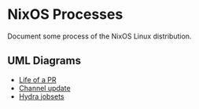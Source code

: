# NixOS Processes

Document some process of the NixOS Linux distribution.

## UML Diagrams

* [Life of a PR][Life of a PR diagram]
* [Channel update][Channel update]
* [Hydra jobsets][Hydra jobsets]

[Life of a PR diagram]: http://www.plantuml.com/plantuml/uml/ZPLlRzem4CRVvrFSn1j0QjMk_sYOc5PMhPN6LhNR-jfnBec7iJFRAKNYm-yS9n1OMmqfKcpkpZy_VivvLngMBnXK5d-XSO8pUPk1Lb7aX9C8tyJpzmSuWAyYGz0PC2WhAS7WdmgjYw9rBpr6dXslRrQfOMiQdnvTZFZH-ejmHPNuYTpWQZrZGZbwqFYfPI4ShgTQEIEIoccQZ7Q7rZ7Z8e3U-vFH-Sbv_50b2-50uHBkxe7bLCewM33hq41YcEB5EABupRe0yVGsXli0Ii1FWd8penV0TKfxMHAB3JaxAmF5biZyuZkl098bAE463JOJ2UFp9JCfn3_Bb3caoWkYxDl1f8deuFXVfisyUQtfhbD1QtAjCf43Bv3FxQGJ6lRPJRXYLd2YaiWi_bV6ZAcAIUYdcW_0aHIlnuiC-XrnWwem72hnhEt1S3ZyE01XeRz2IwKARFEQbJuBMqgs0b942PMFctzH4cbVwK4xLgd8taH-nAJGUWvEa-EkjDcMKYaiqEIj_li7rvuNaB_8k_shIiZK8vC5KJNq7xYMsiIzR7HsV7ev8J1GsctdW-4cVfFHlWVYHqOc96fWPMdq4vCsi6sTSAUzBz5QbfF95EbFXCz0AQGFrvMnE7a1rHScqMZF6gHMULVg6gyLSAUJQgOPcsFZxr3vNrdUDkekoRHWAaVRjZYchw3iWGJpX51wX29nHDhnIIDuF9MQ375t7rYjqsNKceJoGbQqjKbx0Nog1VU9eMTtL--DBiyky2oUUNUqCKstTNgmSNZ1R2r9gOqBNMrVj7Rjngb1hzWcFf1tNTsYxhXv3p3-GRBEhQzDuc-EPnpI0whFQgvHIdZmDs1zuIMrZN_hPBpTL1oydQ8HJym9hUnudu3EMcgMDkbKJ6ICE-lRYZEwEWxhlZvi-cj34LIwfeEewiBx_UCRfbOesZkzkcDQDJgaZUN2buIJ30hbIx1rL2xSvZhlGD7BNm00
[Channel update]: http://www.plantuml.com/plantuml/uml/rPDFYzim4CNl_XGFUaa2MTXhSbZQ5DfJikosz2nBOrkrh17wmsuW7xwohInk0mkbfvuybfvcVcyqYZeQmb6_dfwnnQ4Jrf91Saf42bNejNN2Ym6ra7thELbrOCCU7zGzoUQ-gYubkdmzAoykLHMYyB426lPz_W3ZCOT7yfgLbiAOyxIi6wm-sZD-SesGfAGGccGUrj01gpE5DM97Tf82kszUjorvEC-ILFA4o0KJSgOE-qcS0yBAydh-iqetrsX6AMmGhT3sFK9FZaGi15T_XUSn6JCLRYcWyJpWYuvTglUBatZfT6xkwZ39e2YIZAIAnKm8ot7sUaEuw5-kTgINgK-RZTMlhc_3Blfa-yrcNnGBSPP_Ijeek7nb8kCjDGlJe_2xComKwacVhqqtGiOmjbOAsT5ThiRXZdrxpJ4YljNwC-7lc5mWjvA7MbjIVqVxjd4SKs5WbSnxNlxLJ4xmb2porCTIvQR6ZRzayx3NXhPXo4Fpl_aRjmVoBLNL_CHEdqyx_EZou7R2ERBeoDF3A5v8S_WB
[Hydra jobsets]: http://www.plantuml.com/plantuml/uml/bP9RIyD048NVzrVCasWXcfHweOHGLD0dVV0NJBBJPCrUmkm6KwJ_tJJ62oMj-BZdV8TpM6Rb0t8moag3ZGWgQ88drJs_G0IF6ya8EQCjAlA0LiAhopq5BqJgmqPJ9iRalSAIqS2x05XAQa9r6fyDBu1RBEe7TgsLTqux1fbGiKvwQ_i39uVWHNnzKyG3l1NfnTWgPf2UI7QDff0DCyLi9wqTrvb17uXxOQS4z7K6LdLDNVfbuDRM-uuRzQXm9bUMv0JGslwVSasHDwZrhx9UBfKj9zj6xr0cijI5ey4H-CenQK9FqNn-7bzEZFoN_xtgE8N8HNMr-9EJo6_A2h6Y_Xu-R-83
